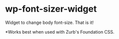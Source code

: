 wp-font-sizer-widget
====================

Widget to change body font-size. That is it!

*Works best when used with Zurb's Foundation CSS.
